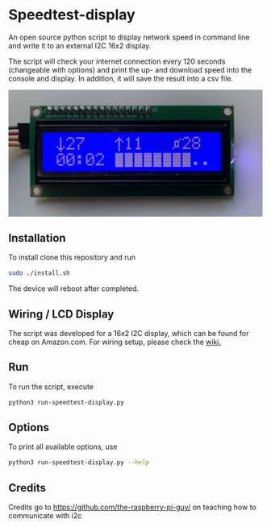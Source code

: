 # Speedtest-display
An open source python script to display network speed in command line and write it to an external I2C 16x2 display.

The script will check your internet connection every 120 seconds (changeable with options) and print the up- and download speed into the console and display. In addition, it will save the result into a csv file.

<img src="https://raw.githubusercontent.com/maxi07/speedtest-display/master/doc/Progress_lcd.JPEG" align="center"/>

## Installation
To install clone this repository and run
```bash
sudo ./install.sh
```
The device will reboot after completed. 

## Wiring / LCD Display
The script was developed for a 16x2 I2C display, which can be found for cheap on Amazon.com.
For wiring setup, please check the [wiki.](https://github.com/maxi07/speedtest-display/wiki/Connect-LCD-display)

## Run
To run the script, execute
```bash
python3 run-speedtest-display.py
```

## Options
To print all available options, use 
```bash
python3 run-speedtest-display.py --help
```

## Credits
Credits go to https://github.com/the-raspberry-pi-guy/ on teaching how to communicate with i2c
